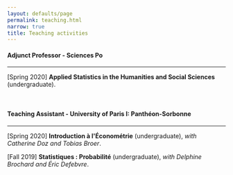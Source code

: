 ```yaml
---
layout: defaults/page
permalink: teaching.html
narrow: true
title: Teaching activities
---
```


#### Adjunct Professor - Sciences Po

<hr>

[Spring 2020] <b>Applied Statistics in the Humanities and Social Sciences</b> (undergraduate).

<br>

#### Teaching Assistant - University of Paris I: Panthéon-Sorbonne

<hr>

[Spring 2020] <b>Introduction à l'Économétrie</b> (undergraduate), <em>with Catherine Doz and Tobias Broer</em>.

[Fall 2019] <b>Statistiques : Probabilité</b> (undergraduate), <em>with Delphine Brochard and Éric Defebvre</em>.
